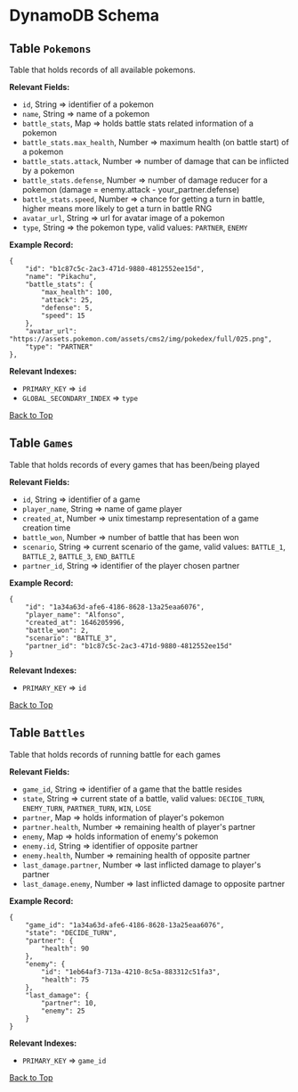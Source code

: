# DynamoDB Schema

## Table `Pokemons`

Table that holds records of all available pokemons.

**Relevant Fields:**

- `id`, String => identifier of a pokemon
- `name`, String => name of a pokemon
- `battle_stats`, Map => holds battle stats related information of a pokemon
- `battle_stats.max_health`, Number => maximum health (on battle start) of a pokemon
- `battle_stats.attack`, Number => number of damage that can be inflicted by a pokemon
- `battle_stats.defense`, Number => number of damage reducer for a pokemon (damage = enemy.attack - your_partner.defense)
- `battle_stats.speed`, Number => chance for getting a turn in battle, higher means more likely to get a turn in battle RNG
- `avatar_url`, String => url for avatar image of a pokemon
- `type`, String => the pokemon type, valid values: `PARTNER`, `ENEMY`

**Example Record:**

```
{
    "id": "b1c87c5c-2ac3-471d-9880-4812552ee15d",
    "name": "Pikachu",
    "battle_stats": {
        "max_health": 100,
        "attack": 25,
        "defense": 5,
        "speed": 15
    },
    "avatar_url": "https://assets.pokemon.com/assets/cms2/img/pokedex/full/025.png",
    "type": "PARTNER"
},
```

**Relevant Indexes:**
- `PRIMARY_KEY` => `id`
- `GLOBAL_SECONDARY_INDEX` => `type`

[Back to Top](#dynamodb-schema)

## Table `Games`

Table that holds records of every games that has been/being played

**Relevant Fields:**

- `id`, String => identifier of a game
- `player_name`, String => name of game player
- `created_at`, Number => unix timestamp representation of a game creation time
- `battle_won`, Number => number of battle that has been won
- `scenario`, String => current scenario of the game, valid values: `BATTLE_1`, `BATTLE_2`, `BATTLE_3`, `END_BATTLE`
- `partner_id`, String => identifier of the player chosen partner

**Example Record:**

```
{
    "id": "1a34a63d-afe6-4186-8628-13a25eaa6076",
    "player_name": "Alfonso",
    "created_at": 1646205996,
    "battle_won": 2,
    "scenario": "BATTLE_3",
    "partner_id": "b1c87c5c-2ac3-471d-9880-4812552ee15d"
}
```

**Relevant Indexes:**
- `PRIMARY_KEY` => `id`

[Back to Top](#dynamodb-schema)


## Table `Battles`

Table that holds records of running battle for each games

**Relevant Fields:**
- `game_id`, String => identifier of a game that the battle resides
- `state`, String => current state of a battle, valid values: `DECIDE_TURN`, `ENEMY_TURN`, `PARTNER_TURN`, `WIN`, `LOSE`
- `partner`, Map => holds information of player's pokemon
- `partner.health`, Number => remaining health of player's partner
- `enemy`, Map => holds information of enemy's pokemon
- `enemy.id`, String => identifier of opposite partner
- `enemy.health`, Number => remaining health of opposite partner
- `last_damage.partner`, Number => last inflicted damage to player's partner
- `last_damage.enemy`, Number => last inflicted damage to opposite partner

**Example Record:**

```
{
    "game_id": "1a34a63d-afe6-4186-8628-13a25eaa6076",
    "state": "DECIDE_TURN",
    "partner": {
        "health": 90
    },
    "enemy": {
        "id": "1eb64af3-713a-4210-8c5a-883312c51fa3",
        "health": 75
    },
    "last_damage": {
        "partner": 10,
        "enemy": 25
    }
}
```

**Relevant Indexes:**
- `PRIMARY_KEY` => `game_id`


[Back to Top](#dynamodb-schema)
